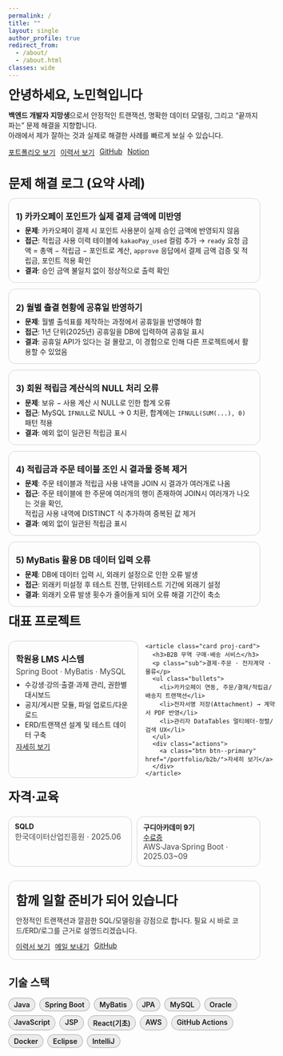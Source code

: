 ```yaml
---
permalink: /
title: ""
layout: single
author_profile: true
redirect_from:
  - /about/
  - /about.html
classes: wide
---
```


<div class="home-wrap">

<section class="hero">
  <h2>안녕하세요, 노민혁입니다</h2>
  <p><strong>백엔드 개발자 지망생</strong>으로서 안정적인 트랜잭션, 명확한 데이터 모델링, 그리고 “끝까지 파는” 문제 해결을 지향합니다.<br>
  아래에서 제가 잘하는 것과 실제로 해결한 사례를 빠르게 보실 수 있습니다.</p>

  <div class="btns">
    <a class="btn btn--primary" href="/portfolio/">포트폴리오 보기</a>
    <a class="btn" href="/cv/">이력서 보기</a>
    <a class="btn" href="https://github.com/freestyle-y" target="_blank" rel="noopener">GitHub</a>
    <a class="btn" href="https://www.notion.so/Dev-Docs-2534f8a9065c8043b6baf42fd9f45e69" target="_blank" rel="noopener">Notion</a>
  </div>
</section>

<br>

<section>
  <h2>문제 해결 로그 (요약 사례)</h2>

  <article class="card">
    <h3>1) 카카오페이 포인트가 실제 결제 금액에 미반영</h3>
    <ul class="bullets">
      <li><strong>문제</strong>: 카카오페이 결제 시 포인트 사용분이 실제 승인 금액에 반영되지 않음</li>
      <li><strong>접근</strong>: 적립금 사용 이력 테이블에 <code>kakaoPay_used</code> 컬럼 추가 → 
        <code>ready</code> 요청 금액 = 총액 − 적립금 − 포인트로 계산, 
        <code>approve</code> 응답에서 결제 금액 검증 및 적립금, 포인트 적용 확인</li>
      <li><strong>결과</strong>: 승인 금액 불일치 없이 정상적으로 출력 확인</li>
    </ul>
  </article>

  <article class="card">
    <h3>2) 월별 출결 현황에 공휴일 반영하기</h3> 
    <ul class="bullets"> 
      <li><strong>문제</strong>: 월별 출석표를 제작하는 과정에서 공휴일을 반영해야 함</li> 
      <li><strong>접근</strong>: 1년 단위(2025년) 공휴일을 DB에 입력하여 공휴일 표시</li> 
      <li><strong>결과</strong>: 공휴일 API가 있다는 걸 몰랐고, 이 경험으로 인해 다른 프로젝트에서 활용할 수 있었음</li> 
    </ul> 
  </article>

  <article class="card">
    <h3>3) 회원 적립금 계산식의 NULL 처리 오류</h3>
    <ul class="bullets">
      <li><strong>문제</strong>: 보유 − 사용 계산 시 NULL로 인한 합계 오류</li>
      <li><strong>접근</strong>: MySQL <code>IFNULL</code>로 NULL → 0 치환, 
        합계에는 <code>IFNULL(SUM(...), 0)</code> 패턴 적용</li>
      <li><strong>결과</strong>: 예외 없이 일관된 적립금 표시</li>
    </ul>
  </article>

  <article class="card">
    <h3>4) 적립금과 주문 테이블 조인 시 결과물 중복 제거</h3>
    <ul class="bullets">
      <li><strong>문제</strong>: 주문 테이블과 적립금 사용 내역을 JOIN 시 결과가 여러개로 나옴</li>
      <li><strong>접근</strong>: 주문 테이블에 한 주문에 여러개의 행이 존재하여 JOIN시 여러개가 나오는 것을 확인,<br>
      							적립금 사용 내역에 DISTINCT 식 추가하여 중복된 값 제거</li>
      <li><strong>결과</strong>: 예외 없이 일관된 적립금 표시</li>
    </ul>
  </article>

  <article class="card"> 
  	<h3>5) MyBatis 활용 DB 데이터 입력 오류</h3> 
  	<ul class="bullets"> 
  	  <li><strong>문제</strong>: DB에 데이터 입력 시, 외래키 설정으로 인한 오류 발생</li> 
  	  <li><strong>접근</strong>: 외래키 미설정 후 테스트 진행, 단위테스트 기간에 외래기 설정</li> 
  	  <li><strong>결과</strong>: 외래키 오류 발생 횟수가 줄어들게 되어 오류 해결 기간이 축소</li> 
  	</ul> 
  </article>
</section>


<section>
  <h2>대표 프로젝트</h2>
  <div class="proj-grid">
    <article class="card proj-card">
      <h3>학원용 LMS 시스템</h3>
      <p class="sub">Spring Boot · MyBatis · MySQL</p>
      <ul class="bullets">
        <li>수강생·강의·출결·과제 관리, 권한별 대시보드</li>
        <li>공지/게시판 모듈, 파일 업로드/다운로드</li>
        <li>ERD/트랜잭션 설계 및 테스트 데이터 구축</li>
      </ul>
      <div class="actions">
        <a class="btn btn--primary" href="/portfolio/lms/">자세히 보기</a>
      </div>
    </article>

    <article class="card proj-card">
      <h3>B2B 무역 구매·배송 서비스</h3>
      <p class="sub">결제·주문 · 전자계약 · 물류</p>
      <ul class="bullets">
        <li>카카오페이 연동, 주문/결제/적립금/배송지 트랜잭션</li>
        <li>전자서명 저장(Attachment) → 계약서 PDF 반영</li>
        <li>관리자 DataTables 멀티헤더·정렬/검색 UX</li>
      </ul>
      <div class="actions">
        <a class="btn btn--primary" href="/portfolio/b2b/">자세히 보기</a>
      </div>
    </article>
  </div>
</section>


<section>
  <h2>자격·교육</h2>
  <ul class="badge-grid">
    <li class="badge card">
      <div class="b-title">SQLD</div>
      <div class="b-sub">한국데이터산업진흥원 · 2025.06</div>
    </li>
    <li class="badge card">
      <div class="b-title">구디아카데미 9기</div>
      <a href="/assets/kakaotalk.jpg">수료증</a>
      <div class="b-sub">AWS·Java·Spring Boot · 2025.03~09</div>
    </li>
  </ul>
</section>

<section class="card cta">
  <h2>함께 일할 준비가 되어 있습니다</h2>
  <p>안정적인 트랜잭션과 깔끔한 SQL/모델링을 강점으로 합니다. 필요 시 바로 코드/ERD/로그를 근거로 설명드리겠습니다.</p>
  <div class="btns">
    <a class="btn btn--primary" href="/cv/">이력서 보기</a>
    <a class="btn" href="mailto:kygh1488@naver.com" rel="noopener">메일 보내기</a>
    <a class="btn" href="https://github.com/freestyle-y" target="_blank" rel="noopener">GitHub</a>
  </div>
</section>

</div><!-- /.home-wrap -->
<section>
  <h2>기술 스택</h2>
  <ul class="stack">
    <li>Java</li><li>Spring Boot</li><li>MyBatis</li><li>JPA</li>
    <li>MySQL</li><li>Oracle</li>
    <li>JavaScript</li><li>JSP</li><li>React(기초)</li>
    <li>AWS</li><li>GitHub Actions</li><li>Docker</li>
    <li>Eclipse</li><li>IntelliJ</li>
  </ul>
</section>

<style>
/* ===== Home local styles (라이트/다크 상위 팔레트 상속) ===== */
.home-wrap{ color: inherit; }
.home-wrap h2{
  font-size: clamp(1.25rem, 1.05rem + .9vw, 1.8rem);
  letter-spacing: -0.01em; line-height: 1.3; margin: .6rem 0 .8rem;
}
.home-wrap h3{ font-size: 1.05rem; margin: .7rem 0 .4rem; }
.hero{ margin-top: .2rem; margin-bottom: .6rem; }
.btns{ display:flex; flex-wrap:wrap; gap:10px; margin: 12px 0 4px; }

/* 카드 공통 */
.card{
  background: inherit; /* 페이지 배경과 동일 */
  border: 1px solid;
  border-color: rgba(128,128,128,.25); /* fallback */
  border-color: color-mix(in oklch, currentColor 18%, transparent);
  border-radius: 14px;
  padding: 12px 14px;
  margin: 10px 0 12px;
  box-shadow: none;
}

/* 리스트/불릿/스택 */
.list{ margin: 0; padding-left: 18px; }
.bullets{ margin: 4px 0 2px; padding-left: 18px; }
.stack{
  list-style: none; margin: 0; padding: 0;
  display: flex; flex-wrap: wrap; gap: 8px;
}
.stack li{
  border: 1px solid color-mix(in oklch, currentColor 30%, transparent);
  background: color-mix(in oklch, currentColor 8%, transparent);
  padding: 4px 10px; border-radius: 999px; font-weight: 600;
}

/* === 메인 강화 컴포넌트 === */

/* 프로젝트 카드 그리드 */
.proj-grid{
  display: grid;
  grid-template-columns: repeat(2, minmax(260px,1fr));
  gap: 14px;
  margin: 8px 0 4px;
}
@media (max-width: 900px){
  .proj-grid{ grid-template-columns: 1fr; }
}
.proj-card .sub{
  opacity: .8;
  margin-top: -2px;
  margin-bottom: 6px;
  font-size: .95rem;
}
.actions{ display:flex; gap:8px; margin-top: 4px; }

/* 숫자 카드 */
.nums{
  display:grid;
  grid-template-columns: repeat(3, minmax(140px,1fr));
  gap: 12px;
}
@media (max-width: 720px){
  .nums{ grid-template-columns: 1fr; }
}
.num{
  border:1px solid color-mix(in oklch, currentColor 18%, transparent);
  border-radius: 14px;
  padding: 14px 16px;
  text-align:center;
  background: color-mix(in oklch, currentColor 6%, transparent);
}
.num strong{
  display:block;
  font-size: clamp(1.2rem, 1rem + 1vw, 1.8rem);
  letter-spacing: -0.01em;
}
.num span{
  display:block; margin-top:2px; opacity:.75;
}

/* 배지(자격/교육) */
.badge-grid{
  list-style:none; margin:0; padding:0;
  display:grid; gap:10px;
  grid-template-columns: repeat(2, minmax(220px,1fr));
}
@media (max-width: 720px){
  .badge-grid{ grid-template-columns: 1fr; }
}
.badge{ padding: 10px 12px; }
.badge .b-title{ font-weight:700; }
.badge .b-sub{ opacity:.8; font-size:.95rem; }

/* CTA 카드 */
.cta{ margin-top: 16px; }
.cta p{ margin: 6px 0 10px; opacity:.95; }

/* 반응형 보정 */
@media (max-width: 720px){
  .btns{ gap:8px; }
}
</style>

<!-- (선택) SEO 보강 JSON-LD -->
<script type="application/ld+json">
{
  "@context":"https://schema.org",
  "@type":"Person",
  "name":"노민혁",
  "jobTitle":"Backend Developer (Junior)",
  "email":"mailto:kygh1488@naver.com",
  "sameAs":["https://github.com/freestyle-y"]
}
</script>
